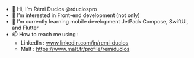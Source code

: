 - 👋 Hi, I’m Rémi Duclos @rduclospro 
- 👀 I’m interested in Front-end development (not only)
- 🌱 I’m currently learning mobile development JetPack Compose, SwiftUI, and Flutter
- 📫 How to reach me using :
    - LinkedIn : www.linkedin.com/in/remi-duclos
    - Malt : https://www.malt.fr/profile/remiduclos

<!---
rduclospro/rduclospro is a ✨ special ✨ repository because its `README.md` (this file) appears on your GitHub profile.
You can click the Preview link to take a look at your changes.
--->
